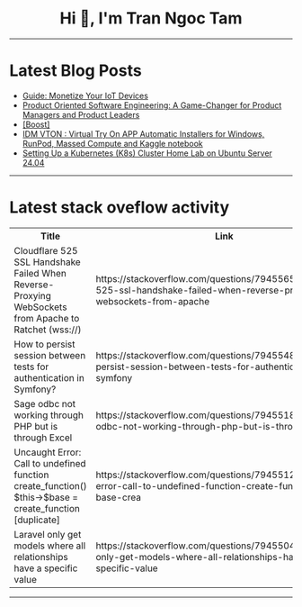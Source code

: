 <h1 align="center">Hi 👋, I'm Tran Ngoc Tam</h1>

---

# Latest Blog Posts 
<!-- BLOG-POST-LIST:START -->
- [Guide: Monetize Your IoT Devices](https://dev.to/aydo_ai/guide-monetize-your-iot-devices-hne)
- [Product Oriented Software Engineering: A Game-Changer for Product Managers and Product Leaders](https://dev.to/edensoftlabs/product-oriented-software-engineering-a-game-changer-for-product-managers-and-product-leaders-1407)
- [[Boost]](https://dev.to/tatiquebralayout/-4n6k)
- [IDM VTON : Virtual Try On APP Automatic Installers for Windows, RunPod, Massed Compute and Kaggle notebook](https://dev.to/furkangozukara/idm-vton-virtual-try-on-app-automatic-installers-for-windows-runpod-massed-compute-and-kaggle-2k28)
- [Setting Up a Kubernetes &lpar;K8s&rpar; Cluster Home Lab on Ubuntu Server 24.04](https://dev.to/chisom_uma_f5778f8ee951bd/setting-up-a-kubernetes-k8s-cluster-home-lab-on-ubuntu-server-2404-1b6c)
<!-- BLOG-POST-LIST:END -->

---

# Latest stack oveflow activity
<table>
  <tr><th>Title</th><th>Link</th></tr>
  <!-- STACKOVERFLOW:START --><tr><td>Cloudflare 525 SSL Handshake Failed When Reverse-Proxying WebSockets from Apache to Ratchet &lpar;wss://&rpar;</td><td>https://stackoverflow.com/questions/79455652/cloudflare-525-ssl-handshake-failed-when-reverse-proxying-websockets-from-apache</td></tr><tr><td>How to persist session between tests for authentication in Symfony?</td><td>https://stackoverflow.com/questions/79455484/how-to-persist-session-between-tests-for-authentication-in-symfony</td></tr><tr><td>Sage odbc not working through PHP but is through Excel</td><td>https://stackoverflow.com/questions/79455187/sage-odbc-not-working-through-php-but-is-through-excel</td></tr><tr><td>Uncaught Error: Call to undefined function create_function&lpar;&rpar; $this-&gt;$base = create_function [duplicate]</td><td>https://stackoverflow.com/questions/79455123/uncaught-error-call-to-undefined-function-create-function-this-base-crea</td></tr><tr><td>Laravel only get models where all relationships have a specific value</td><td>https://stackoverflow.com/questions/79455046/laravel-only-get-models-where-all-relationships-have-a-specific-value</td></tr><!-- STACKOVERFLOW:END -->
</table>

---


